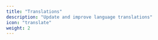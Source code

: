 ```yaml
---
title: "Translations"
description: "Update and improve language translations"
icon: "translate"
weight: 2
---
```


